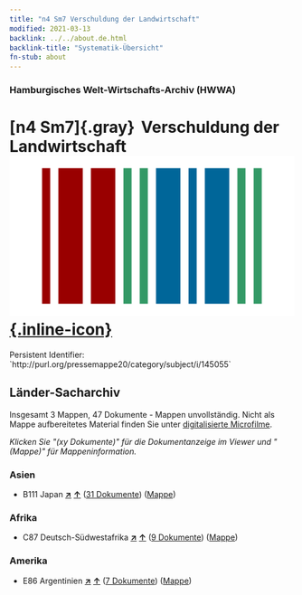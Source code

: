 ```yaml
---
title: "n4 Sm7 Verschuldung der Landwirtschaft"
modified: 2021-03-13
backlink: ../../about.de.html
backlink-title: "Systematik-Übersicht"
fn-stub: about
---
```


### Hamburgisches Welt-Wirtschafts-Archiv (HWWA)

# [n4 Sm7]{.gray}&#8201; Verschuldung der Landwirtschaft &#160; [![Wikidata](/images/Wikidata-logo.svg "Wikidata"){.inline-icon}](http://www.wikidata.org/entity/Q104710531)

<div class="hint">Persistent Identifier: `http://purl.org/pressemappe20/category/subject/i/145055`</div>







## Länder-Sacharchiv




Insgesamt 3 Mappen, 47 Dokumente - Mappen unvollständig.
Nicht als Mappe aufbereitetes Material finden Sie unter [digitalisierte Microfilme](/film/h1_sh.de.html).

_Klicken Sie "(xy Dokumente)" für die Dokumentanzeige im Viewer und "(Mappe)" für Mappeninformation._




### Asien

- B111 Japan [**&nearr;**](../../../geo/i/141272/about.de.html "Japan (alle Mappen)") [**&uarr;**](../../../geo/about.de.html#B111 "Ländersystematik") (<a href="https://pm20.zbw.eu/iiifview/folder/sh/141272,145055" title="über: Japan : Verschuldung der Landwirtschaft" target="_blank">31 Dokumente</a>) ([Mappe](../../../../folder/sh/1412xx/141272/1450xx/145055/about.de.html))

### Afrika

- C87 Deutsch-Südwestafrika [**&nearr;**](../../../geo/i/141450/about.de.html "Deutsch-Südwestafrika (alle Mappen)") [**&uarr;**](../../../geo/about.de.html#C87 "Ländersystematik") (<a href="https://pm20.zbw.eu/iiifview/folder/sh/141450,145055" title="über: Deutsch-Südwestafrika : Verschuldung der Landwirtschaft" target="_blank">9 Dokumente</a>) ([Mappe](../../../../folder/sh/1414xx/141450/1450xx/145055/about.de.html))

### Amerika

- E86 Argentinien [**&nearr;**](../../../geo/i/141692/about.de.html "Argentinien (alle Mappen)") [**&uarr;**](../../../geo/about.de.html#E86 "Ländersystematik") (<a href="https://pm20.zbw.eu/iiifview/folder/sh/141692,145055" title="über: Argentinien : Verschuldung der Landwirtschaft" target="_blank">7 Dokumente</a>) ([Mappe](../../../../folder/sh/1416xx/141692/1450xx/145055/about.de.html))








